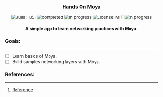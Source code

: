 <h3 align="center">
	Hands On Moya
</h3>

<!-- badges -->
<p align="center">

<!-- language -->
<img src="https://img.shields.io/badge/Julia-1.6.1-blue" alt="Julia: 1.6.1">

<!-- inprogress or completed -->
<img src="https://img.shields.io/badge/-completed-green" alt="completed">
	
<!-- inprogress or completed -->
<img src="https://img.shields.io/badge/-in%20progress-red" alt="in progress">
	
<!-- licence -->
<img src="https://img.shields.io/badge/License-MIT-lightgrey.svg" alt="License: MIT">
	
<!-- week of year -->
<img src="https://img.shields.io/badge/week-0-green" alt="in progress">

</p>

<h4 align="center">
A simple app to learn networking practices with Moya.
</h4>


<h3>
Goals:
</h3><hr>

- [ ] Learn basics of Moya.
- [ ] Build samples networking layers with Moya. 

<h3>
References:
</h3><hr>

1. [Reference]()
